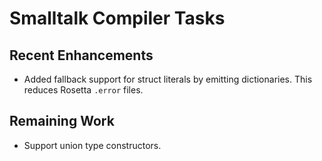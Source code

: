 # Smalltalk Compiler Tasks

## Recent Enhancements
- Added fallback support for struct literals by emitting dictionaries. This reduces Rosetta `.error` files.

## Remaining Work
- Support union type constructors.
